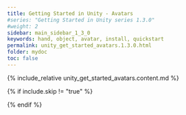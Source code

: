 ```yaml
---
title: Getting Started in Unity - Avatars
#series: "Getting Started in Unity series 1.3.0"
#weight: 2
sidebar: main_sidebar_1_3_0
keywords: hand, object, avatar, install, quickstart
permalink: unity_get_started_avatars.1.3.0.html
folder: mydoc
toc: false
---
```


{% include_relative unity_get_started_avatars.content.md %}

{% if include.skip != "true" %}
<!--{% include custom/series_acme_next.html %}-->
{% endif %}
